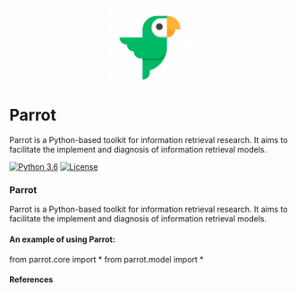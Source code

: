  
<div align='center'>
<img src="https://raw.githubusercontent.com/IR-Community/Parrot/master/parrot.png" width = "150"  alt="logo" align="center" />
</div>

# Parrot 

Parrot is a Python-based toolkit for information retrieval research. It aims to facilitate the implement and diagnosis of information retrieval models.

[![Python 3.6](https://img.shields.io/badge/python-3.6%20%7C%203.7-blue.svg)](https://www.python.org/downloads/release/python-360/)
[![License](https://img.shields.io/badge/License-Apache%202.0-yellowgreen.svg)](https://opensource.org/licenses/Apache-2.0)


### Parrot

Parrot is a Python-based toolkit for information retrieval research. It aims to facilitate the implement and diagnosis of information retrieval models.

 #### An example of using Parrot:

from parrot.core import * 
from parrot.model import *

#### References





